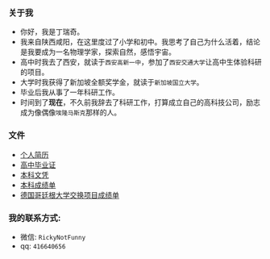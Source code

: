 ### 关于我
- 你好，我是丁瑞奇。
- 我来自陕西咸阳，在这里度过了小学和初中。我思考了自己为什么活着，结论是我要成为一名物理学家，探索自然，感悟宇宙。
- 高中时我去了西安，就读于`西安高新一中`，参加了`西安交通大学`让高中生体验科研的项目。
- 大学时我获得了新加坡全额奖学金，就读于`新加坡国立大学`。
- 毕业后我从事了一年科研工作。
- 时间到了**现在**，不久前我辞去了科研工作，打算成立自己的高科技公司，励志成为像偶像`埃隆马斯克`那样的人。 

### 文件
- [个人简历](https://github.com/tesla-cat/tesla-cat.github.io/blob/master/site/files/documents/CV_Ruiqi_Ding.pdf)
- [高中毕业证](https://github.com/tesla-cat/tesla-cat.github.io/blob/master/site/files/documents/High_school_diploma.pdf)
- [本科文凭](https://github.com/tesla-cat/tesla-cat.github.io/blob/master/site/files/documents/NUS_Bachelor_Degree_Scroll.pdf)
- [本科成绩单](https://github.com/tesla-cat/tesla-cat.github.io/blob/master/site/files/documents/NUS_Bachelor_Transcript.pdf)
- [德国哥廷根大学交换项目成绩单](https://github.com/tesla-cat/tesla-cat.github.io/blob/master/site/files/documents/University_of_G%C3%B6ttingen_Transcript.pdf)

### 我的联系方式:
- 微信: `RickyNotFunny`
- qq: `416640656`
